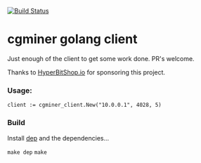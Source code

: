 [![Build Status](https://travis-ci.org/blockassets/cgminer_client.svg?branch=master)](https://travis-ci.org/blockassets/cgminer_client)

# cgminer golang client

Just enough of the client to get some work done. PR's welcome.

Thanks to [HyperBitShop.io](https://hyperbitshop.io) for sponsoring this project.

### Usage:

``
	client := cgminer_client.New("10.0.0.1", 4028, 5)
``

### Build

Install [dep](https://github.com/golang/dep) and the dependencies...

`make dep`
`make`
